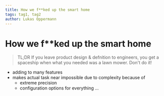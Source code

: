 ```yaml
---
title: How we f**ked up the smart home
tags: tag1, tag2
author: Lukas Oppermann
---
```

# How we f**ked up the smart home

> TL;DR If you leave product design & defnition to engineers, you get a spaceship when what you needed was a lawn mower. Don't do it!

- adding to many features
- makes actual task near impossible due to complexity because of
    - extreme precision
    - configuration options for everything ...
